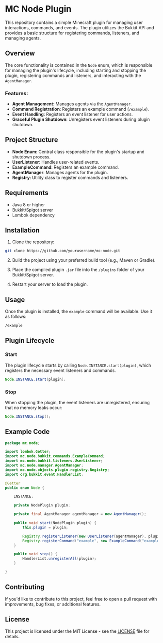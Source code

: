 
# MC Node Plugin

This repository contains a simple Minecraft plugin for managing user interactions, commands, and events. The plugin utilizes the Bukkit API and provides a basic structure for registering commands, listeners, and managing agents.

## Overview

The core functionality is contained in the `Node` enum, which is responsible for managing the plugin's lifecycle, including starting and stopping the plugin, registering commands and listeners, and interacting with the `AgentManager`.

### Features:
- **Agent Management**: Manages agents via the `AgentManager`.
- **Command Registration**: Registers an example command (`/example`).
- **Event Handling**: Registers an event listener for user actions.
- **Graceful Plugin Shutdown**: Unregisters event listeners during plugin shutdown.

## Project Structure

- **Node Enum**: Central class responsible for the plugin's startup and shutdown process.
- **UserListener**: Handles user-related events.
- **ExampleCommand**: Registers an example command.
- **AgentManager**: Manages agents for the plugin.
- **Registry**: Utility class to register commands and listeners.
  
## Requirements

- Java 8 or higher
- Bukkit/Spigot server
- Lombok dependency

## Installation

1. Clone the repository:

```bash
git clone https://github.com/yourusername/mc-node.git
```

2. Build the project using your preferred build tool (e.g., Maven or Gradle).

3. Place the compiled plugin `.jar` file into the `/plugins` folder of your Bukkit/Spigot server.

4. Restart your server to load the plugin.

## Usage

Once the plugin is installed, the `example` command will be available. Use it as follows:

```bash
/example
```

## Plugin Lifecycle

### Start

The plugin lifecycle starts by calling `Node.INSTANCE.start(plugin)`, which registers the necessary event listeners and commands. 

```java
Node.INSTANCE.start(plugin);
```

### Stop

When stopping the plugin, the event listeners are unregistered, ensuring that no memory leaks occur:

```java
Node.INSTANCE.stop();
```

## Example Code

```java
package mc.node;

import lombok.Getter;
import mc.node.bukkit.commands.ExampleCommand;
import mc.node.bukkit.listeners.UserListener;
import mc.node.manager.AgentManager;
import mc.node.objects.plugin.registry.Registry;
import org.bukkit.event.HandlerList;

@Getter
public enum Node {

    INSTANCE;

    private NodePlugin plugin;

    private final AgentManager agentManager = new AgentManager();

    public void start(NodePlugin plugin) {
        this.plugin = plugin;

        Registry.registerListener(new UserListener(agentManager), plugin);
        Registry.registerCommand("example", new ExampleCommand("example", "nothing", "ex", "ee"));
    }

    public void stop() {
        HandlerList.unregisterAll(plugin);
    }

}
```

## Contributing

If you'd like to contribute to this project, feel free to open a pull request with improvements, bug fixes, or additional features.

## License

This project is licensed under the MIT License - see the [LICENSE](LICENSE) file for details.
